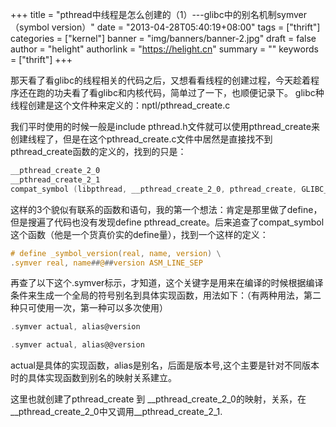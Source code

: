 +++
title = "pthread中线程是怎么创建的（1）---glibc中的别名机制symver（symbol version）"
date = "2013-04-28T05:40:19+08:00"
tags = ["thrift"]
categories = ["kernel"]
banner = "img/banners/banner-2.jpg"
draft = false
author = "helight"
authorlink = "https://helight.cn"
summary = ""
keywords = ["thrift"]
+++

那天看了看glibc的线程相关的代码之后，又想看看线程的创建过程，今天趁着程序还在跑的功夫看了看glibc和内核代码，简单过了一下，也顺便记录下。
glibc种线程创建是这个文件种来定义的：nptl/pthread_create.c

我们平时使用的时候一般是include pthread.h文件就可以使用pthread_create来创建线程了，但是在这个pthread_create.c文件中居然是直接找不到pthread_create函数的定义的，找到的只是：
<!--more-->
```c
__pthread_create_2_0
__pthread_create_2_1
compat_symbol (libpthread, __pthread_create_2_0, pthread_create, GLIBC_2_0);
```

这样的3个貌似有联系的函数和语句，我的第一个想法：肯定是那里做了define，但是搜遍了代码也没有发现define pthread_create。后来追查了compat_symbol这个函数（他是一个货真价实的define量），找到一个这样的定义：
```c
# define _symbol_version(real, name, version) \
.symver real, name##@##version ASM_LINE_SEP
```
再查了以下这个.symver标示，才知道，这个关键字是用来在编译的时候根据编译条件来生成一个全局的符号别名到具体实现函数，用法如下：（有两种用法，第二种只可使用一次，第一种可以多次使用）
```c
.symver actual, alias@version

.symver actual, alias@@version
```

actual是具体的实现函数，alias是别名，后面是版本号,这个主要是针对不同版本时的具体实现函数到别名的映射关系建立。

这里也就创建了pthread_create 到 __pthread_create_2_0的映射，关系，在__pthread_create_2_0中又调用__pthread_create_2_1.